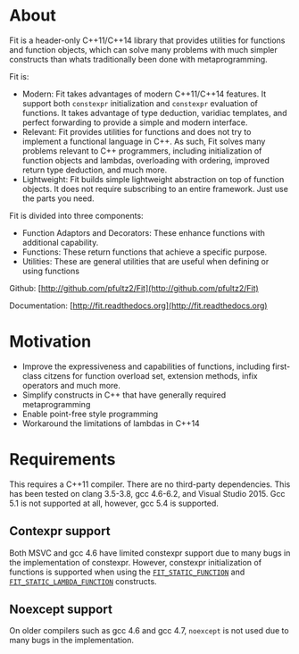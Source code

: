 
About
=====

Fit is a header-only C++11/C++14 library that provides utilities for functions and function objects, which can solve many problems with much simpler constructs than whats traditionally been done with metaprogramming.

Fit is:

- Modern: Fit takes advantages of modern C++11/C++14 features. It support both `constexpr` initialization and `constexpr` evaluation of functions. It takes advantage of type deduction, varidiac templates, and perfect forwarding to provide a simple and modern interface. 
- Relevant: Fit provides utilities for functions and does not try to implement a functional language in C++. As such, Fit solves many problems relevant to C++ programmers, including initialization of function objects and lambdas, overloading with ordering, improved return type deduction, and much more.
- Lightweight: Fit builds simple lightweight abstraction on top of function objects. It does not require subscribing to an entire framework. Just use the parts you need.

Fit is divided into three components:

* Function Adaptors and Decorators: These enhance functions with additional capability.
* Functions: These return functions that achieve a specific purpose.
* Utilities: These are general utilities that are useful when defining or using functions

Github: [http://github.com/pfultz2/Fit](http://github.com/pfultz2/Fit)

Documentation: [http://fit.readthedocs.org](http://fit.readthedocs.org)

Motivation
==========

- Improve the expressiveness and capabilities of functions, including first-class citzens for function overload set, extension methods, infix operators and much more.
- Simplify constructs in C++ that have generally required metaprogramming
- Enable point-free style programming
- Workaround the limitations of lambdas in C++14

Requirements
============

This requires a C++11 compiler. There are no third-party dependencies. This has been tested on clang 3.5-3.8, gcc 4.6-6.2, and Visual Studio 2015. Gcc 5.1 is not supported at all, however, gcc 5.4 is supported.

Contexpr support
----------------

Both MSVC and gcc 4.6 have limited constexpr support due to many bugs in the implementation of constexpr. However, constexpr initialization of functions is supported when using the [`FIT_STATIC_FUNCTION`](FIT_STATIC_FUNCTION) and [`FIT_STATIC_LAMBDA_FUNCTION`](FIT_STATIC_LAMBDA_FUNCTION) constructs.

Noexcept support
----------------

On older compilers such as gcc 4.6 and gcc 4.7, `noexcept` is not used due to many bugs in the implementation.
